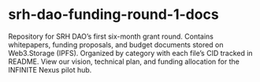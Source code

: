 # srh-dao-funding-round-1-docs
Repository for SRH DAO’s first six-month grant round. Contains whitepapers, funding proposals, and budget documents stored on Web3.Storage (IPFS). Organized by category with each file’s CID tracked in README. View our vision, technical plan, and funding allocation for the INFINITE Nexus pilot hub.
